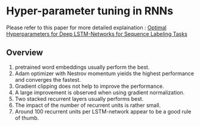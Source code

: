 # Hyper-parameter tuning in RNNs

Please refer to this paper for more detailed explaination : [Optimal Hyperparameters for Deep LSTM-Networks for Sequence
Labeling Tasks](https://github.com/purvasingh96/Deep-learning-with-neural-networks/blob/master/Chapter-wise%20code/Code%20-%20PyTorch/3.%20Recurrent%20Neural%20Networks/data/hyper_parameter_tuning.pdf)

## Overview
1. pretrained word embeddings usually perform the best.
2. Adam optimizer with Nestrov momentum  yields the highest performance and converges the fastest.
3. Gradient clipping does not help to improve the performance.
4. A large improvement is observed when using gradient normalization.
5. Two stacked recurrent layers usually performs best.
6. The impact of the number of recurrent units is rather small.
7. Around 100 recurrent units per LSTM-network appear to be a good rule of thumb.
